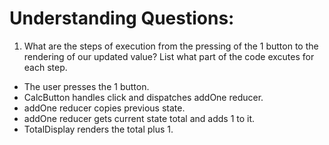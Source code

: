 # Understanding Questions:
1. What are the steps of execution from the pressing of the 1 button to the rendering of our updated value? List what part of the code excutes for each step.
* The user presses the 1 button.
* CalcButton handles click and dispatches addOne reducer.
* addOne reducer copies previous state.
* addOne reducer gets current state total and adds 1 to it.
* TotalDisplay renders the total plus 1.
